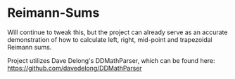 Reimann-Sums
============

Will continue to tweak this, but the project can already serve as an accurate demonstration of how to calculate left, right, mid-point and trapezoidal Reimann sums.

Project utilizes Dave Delong's DDMathParser, which can be found here: https://github.com/davedelong/DDMathParser
